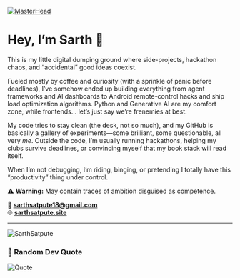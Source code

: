 [![MasterHead](https://i.imgur.com/1ZvVkDc.gif)]()

# Hey, I’m Sarth 👋  
This is my little digital dumping ground where side-projects, hackathon chaos, and “accidental” good ideas coexist.  

Fueled mostly by coffee and curiosity (with a sprinkle of panic before deadlines), I’ve somehow ended up building everything from agent frameworks and AI dashboards to Android remote-control hacks and ship load optimization algorithms. Python and Generative AI are my comfort zone, while frontends… let’s just say we’re frenemies at best.  

My code tries to stay clean (the desk, not so much), and my GitHub is basically a gallery of experiments—some brilliant, some questionable, all very *me*. Outside the code, I’m usually running hackathons, helping my clubs survive deadlines, or convincing myself that my book stack will read itself.  

When I’m not debugging, I’m riding, binging, or pretending I totally have this “productivity” thing under control.  

⚠️ **Warning:** May contain traces of ambition disguised as competence.  

📩 **sarthsatpute18@gmail.com**  
🌐 **[sarthsatpute.site](https://sarthsatpute.site)**  

---

<p align="left"> <img src="https://komarev.com/ghpvc/?username=SarthSatpute&label=Profile%20visits&color=0e75b6&style=flat" alt="SarthSatpute" /> </p>

### 💭 Random Dev Quote  
![Quote](https://quotes-github-readme.vercel.app/api?type=horizontal&theme=radical)

